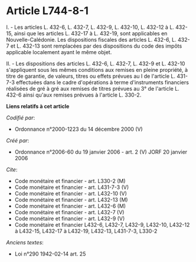 # Article L744-8-1

I. - Les articles L. 432-6, L. 432-7, L. 432-9, L. 432-10, L. 432-12 à L. 432-15, ainsi que les articles L. 432-17 à L.
432-19, sont applicables en Nouvelle-Calédonie. Les dispositions fiscales des articles L. 432-6, L. 432-7 et L. 432-13 sont
remplacées par des dispositions du code des impôts applicable localement ayant le même objet.

II. - Les dispositions des articles L. 432-6, L. 432-7, L. 432-9 et L. 432-10 s'appliquent sous les mêmes conditions aux
remises en pleine propriété, à titre de garantie, de valeurs, titres ou effets prévues au I de l'article L. 431-7-3
effectuées dans le cadre d'opérations à terme d'instruments financiers réalisées de gré à gré aux remises de titres prévues
au 3° de l'article L. 432-6 ainsi qu'aux remises prévues à l'article L. 330-2.

**Liens relatifs à cet article**

_Codifié par_:

  - Ordonnance n°2000-1223 du 14 décembre 2000 (V)

_Créé par_:

  - Ordonnance n°2006-60 du 19 janvier 2006 - art. 2 (V) JORF 20 janvier 2006

_Cite_:

  - Code monétaire et financier - art. L330-2 (M)
  - Code monétaire et financier - art. L431-7-3 (V)
  - Code monétaire et financier - art. L432-10 (V)
  - Code monétaire et financier - art. L432-13 (M)
  - Code monétaire et financier - art. L432-6 (M)
  - Code monétaire et financier - art. L432-7 (V)
  - Code monétaire et financier - art. L432-9 (V)
  - Code monétaire et financier L432-6, L432-7, L432-9, L432-10, L432-12 à L432-15, L432-17 à L432-19, L432-13, L431-7-3, L330-2

_Anciens textes_:

  - Loi n°290 1942-02-14 art. 25
